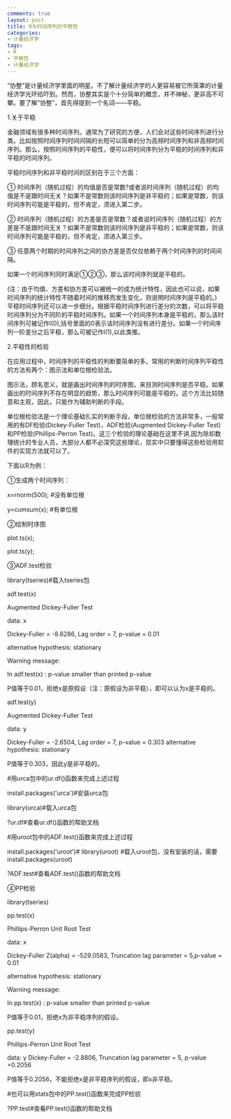 ```yaml
---
comments: true
layout: post
title: R与时间序列的平稳性
categories:
- 计量经济学
tags:
- R
- 平稳性
- 计量经济学
---
```


“协整”是计量经济学里面的明星。不了解计量经济学的人更容易被它所笼罩的计量经济学光环给吓到。然而，协整其实是个十分简单的概念，并不神秘，更非高不可攀。要了解“协整”，首先得提到一个名词——平稳。

1.关于平稳

金融领域有很多种时间序列。通常为了研究的方便，人们会对这些时间序列进行分类。比如按照时间序列时间间隔的长短可以简单的分为高频时间序列和非高频时间序列。那么，按照时间序列的平稳性，便可以将时间序列分为平稳的时间序列和非平稳的时间序列。

平稳时间序列和非平稳时间的区别在于三个方面：

① 时间序列（随机过程）的均值是否是常数?或者说时间序列（随机过程）的均值是不是跟时间无关？如果不是常数则该时间序列是非平稳的；如果是常数，则该时间序列可能是平稳的，但不肯定，须进入第二步。

② 时间序列（随机过程）的方差是否是常数？或者说时间序列（随机过程）的方差是不是跟时间无关？如果不是常数则该时间序列是非平稳的；如果是常数，则该时间序列可能是平稳的，但不肯定，须进入第三步。

③ 任意两个时期的时间序列之间的协方差是否仅仅依赖于两个时间序列的时间间隔。

如果一个时间序列同时满足①②③，那么该时间序列就是平稳的。

(注：由于均值、方差和协方差可以被统一的成为统计特性，因此也可以说，如果时间序列的统计特性不随着时间的推移而发生变化，则说明时间序列是平稳的。)  平稳时间序列还可以进一步细分。根据平稳时间序列进行差分的次数，可以将平稳时间序列分为不同阶的平稳时间序列。如果一个时间序列本身是平稳的，那么该时间序列可被记作I(0),括号里面的0表示该时间序列没有进行差分。如果一个时间序列一阶差分之后平稳，那么可被记作I(1),以此类推。

2.平稳性的检验

在应用过程中，时间序列的平稳性的判断要简单的多。常用的判断时间序列平稳性的方法有两个：图示法和单位根检验法。

图示法，顾名思义，就是画出时间序列的时序图，来目测时间序列是否平稳。如果画出的时间序列不存在明显的趋势，那么时间序列可能是平稳的。这个方法比较随意和主观，因此，只能作为辅助判断的手段。

单位根检验法是一个理论基础扎实的判断手段，单位根检验的方法非常多，一般常用的有DF检验(Dickey-Fuller Test)，ADF检验(Augmented Dickey-Fuller Test)和PP检验(Phillips-Perron Test)。这三个检验的理论基础在这里不讲,因为除却数理统计的专业人员，大部分人都不必深究这些理论，现实中只要懂得这些检验用软件的实现方法就可以了。

下面以R为例：

①生成两个时间序列：

x=rnorm(500);  #没有单位根

y=cumsum(x);   #有单位根

②绘制时序图

plot.ts(x);

plot.ts(y);

③ADF.test检验

library(tseries)#载入tseries包

adf.test(x)

Augmented Dickey-Fuller Test

data:  x

Dickey-Fuller = -8.6286, Lag order = 7, p-value = 0.01

alternative hypothesis: stationary

Warning message:

In adf.test(x) : p-value smaller than printed p-value

P值等于0.01，拒绝x是原假设（注：原假设为非平稳），即可以认为x是平稳的。

adf.test(y)

Augmented Dickey-Fuller Test

data:  y

Dickey-Fuller = -2.6504, Lag order = 7, p-value = 0.303 alternative hypothesis: stationary

P值等于0.303，因此y是非平稳的。

#用urca包中的ur.df()函数来完成上述过程

install.packages('urca')#安装urca包

library(urca)#载入urca包

?ur.df#查看ur.df()函数的帮助文档

#用uroot包中的ADF.test()函数来完成上述过程

install.packages('uroot')#  library(uroot) #载入uroot包，没有安装的话，需要install.packages(uroot)

?ADF.test#查看ADF.test()函数的帮助文档

④PP检验

library(tseries)

pp.test(x)

Phillips-Perron Unit Root Test

data:  x

Dickey-Fuller Z(alpha) = -529.0583, Truncation lag parameter = 5,p-value = 0.01

alternative hypothesis: stationary

Warning message:

In pp.test(x) : p-value smaller than printed p-value

P值等于0.01，拒绝x为非平稳序列的假设。

pp.test(y)

Phillips-Perron Unit Root Test

data:  y Dickey-Fuller = -2.8806, Truncation lag parameter = 5, p-value =0.2056

P值等于0.2056，不能拒绝x是非平稳序列的假设，即x非平稳。

#也可以用stats包中的PP.test()函数来完成PP检验

?PP.test#查看PP.test()函数的帮助文档
